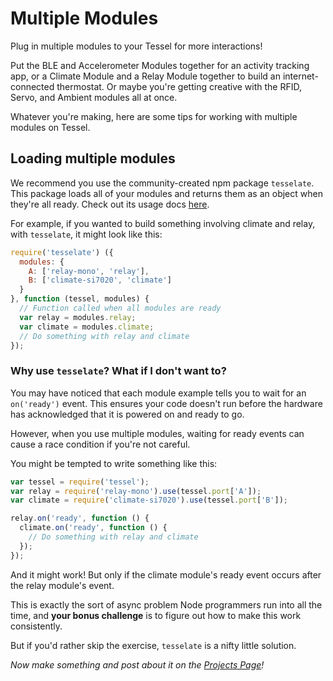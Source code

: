 # Multiple Modules

Plug in multiple modules to your Tessel for more interactions!

Put the BLE and Accelerometer Modules together for an activity tracking app,
or a Climate Module and a Relay Module together to build an internet-connected thermostat.
Or maybe you're getting creative with the RFID, Servo, and Ambient modules all at once.


Whatever you're making, here are some tips for working with multiple modules on Tessel.

## Loading multiple modules

We recommend you use the community-created npm package <code>tesselate</code>.
This package loads all of your modules and returns them as an object when they're all ready.
Check out its usage docs <a href="https://www.npmjs.org/package/tesselate">here</a>.

For example, if you wanted to build something involving climate and relay, with `tesselate`, it might look like this:

```js
require('tesselate') ({
  modules: {
    A: ['relay-mono', 'relay'],
    B: ['climate-si7020', 'climate']
  }
}, function (tessel, modules) {
  // Function called when all modules are ready
  var relay = modules.relay;
  var climate = modules.climate;
  // Do something with relay and climate
});
```

### Why use <code>tesselate</code>? What if I don't want to?

You may have noticed that each module example tells you to wait for an <code>on('ready')</code> event.
This ensures your code doesn't run before the hardware has acknowledged that it is powered on and ready to go.

However, when you use multiple modules, waiting for ready events can cause a race condition if you're not careful.

You might be tempted to write something like this:

```js
var tessel = require('tessel');
var relay = require('relay-mono').use(tessel.port['A']);
var climate = require('climate-si7020').use(tessel.port['B']);

relay.on('ready', function () {
  climate.on('ready', function () {
    // Do something with relay and climate
  });
});
```

And it might work! But only if the climate module's ready event occurs after the relay module's event.

This is exactly the sort of async problem Node programmers run into all the time, and **your bonus challenge** is to figure out how to make this work consistently.

But if you'd rather skip the exercise, <code>tesselate</code> is a nifty little solution.

*Now make something and post about it on the <a href="//tessel.io/projects">Projects Page</a>!*
